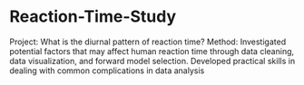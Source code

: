 # Reaction-Time-Study
Project: What is the diurnal pattern of reaction time? Method: Investigated potential factors that may affect human reaction time through data cleaning, data visualization, and forward model selection. Developed practical skills in dealing with common complications in data analysis
